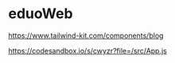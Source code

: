 # eduoWeb

https://www.tailwind-kit.com/components/blog



https://codesandbox.io/s/cwyzr?file=/src/App.js
